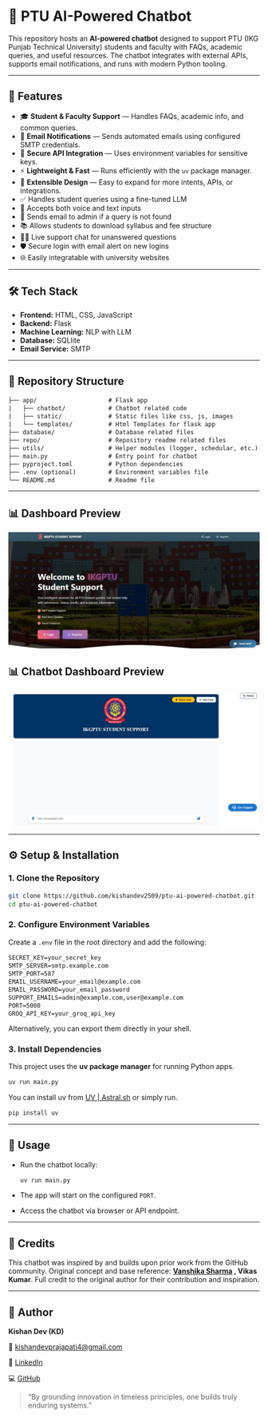 # 🤖 PTU AI-Powered Chatbot

This repository hosts an **AI-powered chatbot** designed to support PTU (IKG Punjab Technical University) students and faculty with FAQs, academic queries, and useful resources. The chatbot integrates with external APIs, supports email notifications, and runs with modern Python tooling.

---

## 📌 Features

* 🎓 **Student & Faculty Support** — Handles FAQs, academic info, and common queries.
* 📧 **Email Notifications** — Sends automated emails using configured SMTP credentials.
* 🔑 **Secure API Integration** — Uses environment variables for sensitive keys.
* ⚡ **Lightweight & Fast** — Runs efficiently with the `uv` package manager.
* 🔄 **Extensible Design** — Easy to expand for more intents, APIs, or integrations.
* ✅ Handles student queries using a fine-tuned LLM
* 🎤 Accepts both voice and text inputs
* 📩 Sends email to admin if a query is not found
* 📚 Allows students to download syllabus and fee structure
* 🧑‍💻 Live support chat for unanswered questions
* 🛡️ Secure login with email alert on new logins
* 🌐 Easily integratable with university websites

---


## 🛠️ Tech Stack
* **Frontend:** HTML, CSS, JavaScript
* **Backend:** Flask
* **Machine Learning:** NLP with LLM
* **Database:** SQLlite
* **Email Service:** SMTP

---

## 📂 Repository Structure

```
├── app/                    # Flask app
|   ├── chatbot/            # Chatbot related code
|   ├── static/             # Static files like css, js, images
|   └── templates/          # Html Templates for flask app
├── database/               # Database related files
├── repo/                   # Repository readme related files
├── utils/                  # Helper modules (logger, schedular, etc.)
├── main.py                 # Entry point for chatbot
├── pyproject.toml          # Python dependencies
├── .env (optional)         # Environment variables file
└── README.md               # Readme file
```

---

## 📊 Dashboard Preview

![Dashboard Screenshot](repo/website%20ui.jpg)

## 📊 Chatbot Dashboard Preview

![Dashboard Screenshot](repo/chatbot1.jpg)

---

## ⚙️ Setup & Installation

### 1. Clone the Repository

```bash
git clone https://github.com/kishandev2509/ptu-ai-powered-chatbot.git
cd ptu-ai-powered-chatbot
```

### 2. Configure Environment Variables

Create a `.env` file in the root directory and add the following:

```env
SECRET_KEY=your_secret_key
SMTP_SERVER=smtp.example.com
SMTP_PORT=587
EMAIL_USERNAME=your_email@example.com
EMAIL_PASSWORD=your_email_password
SUPPORT_EMAILS=admin@example.com,user@example.com
PORT=5000
GROQ_API_KEY=your_groq_api_key
```

Alternatively, you can export them directly in your shell.

### 3. Install Dependencies

This project uses the **uv package manager** for running Python apps.

```bash
uv run main.py
```

You can install uv from [UV | Astral.sh](https://docs.astral.sh/uv/#installation) or simply run.
```bash
pip install uv
```

---

## 🚀 Usage

* Run the chatbot locally:

  ```bash
  uv run main.py
  ```
* The app will start on the configured `PORT`.
* Access the chatbot via browser or API endpoint.


---

## 🙏 Credits

This chatbot was inspired by and builds upon prior work from the GitHub community. Original concept and base reference: **[Vanshika Sharma](https://github.com/Vanshika1007) , Vikas Kumar**. Full credit to the original author for their contribution and inspiration.

---

## 👤 Author

**Kishan Dev (KD)**

📧 [kishandevprajapati4@gmail.com](mailto:kishandevprajapati4@gmail.com)

🔗 [LinkedIn](https://linkedin.com/in/kishandev2509)

💻 [GitHub](https://github.com/kishandev2509)

> “By grounding innovation in timeless principles, one builds truly enduring systems.”
